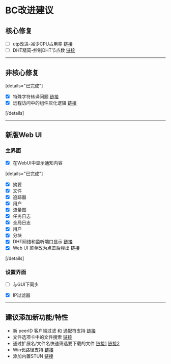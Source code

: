 # BC改进建议

## 核心修复

- [ ] utp改进-减少CPU占用率 [链接](https://www.cometbbs.com/t/212%E6%B5%8B%E8%AF%95%E7%89%88/95033/84?u=ie12)
- [ ] DHT精简-控制DHT节点数  [链接](https://www.cometbbs.com/t/212%E6%B5%8B%E8%AF%95%E7%89%88/95033/84?u=ie12)

---

## 非核心修复

[details="已完成"]

- [x] 特殊字符转译问题  [链接](https://www.cometbbs.com/t/200%E6%B5%8B%E8%AF%95%E7%89%88/85737/130?u=ie12)
- [x] 远程访问中的组件灰化逻辑 [链接](https://www.cometbbs.com/t/212%E6%B5%8B%E8%AF%95%E7%89%88/95033/113?u=ie12) 

[/details]

---

## 新版Web UI

### 主界面 

- [x] 在WebUI中显示通知内容 

[details="已完成"]

- [x] 摘要  
- [x] 文件  
- [x] 追踪器  
- [x] 用户  
- [x] 流量图  
- [x] 任务日志  
- [x] 全局日志  
- [x] 用户  
- [x] 分块
- [x] DHT网络和监听端口显示 [链接](https://www.cometbbs.com/t/212%E6%B5%8B%E8%AF%95%E7%89%88/95033/99?u=ie12)
- [x] Web UI 菜单改为点击后弹出 [链接](https://www.cometbbs.com/t/212%E6%B5%8B%E8%AF%95%E7%89%88/95033/114?u=ie12)

[/details]

### 设置界面

- [ ] 与GUI下同步  
- [x] IP过滤器  


---


## 建议添加新功能/特性

* 新 peerID 客户端过滤 和 通配符支持  [链接](https://www.cometbbs.com/t/212%E6%B5%8B%E8%AF%95%E7%89%88/95033/18?u=ie12)
* 文件选项卡中的文件搜索  [链接](https://www.cometbbs.com/t/212%E6%B5%8B%E8%AF%95%E7%89%88/95033/26?u=ie12)
* 通过扩展名/文件名快速筛选要下载的文件  [链接1](https://www.cometbbs.com/t/205%E6%B5%8B%E8%AF%95%E7%89%88/89373/78?u=ie12) [链接2](https://www.cometbbs.com/t/205%E6%B5%8B%E8%AF%95%E7%89%88/89373/82?u=ie12)
* Win长路径支持  [链接](https://www.cometbbs.com/t/200%E6%B5%8B%E8%AF%95%E7%89%88/85737/130?u=ie12)
* 添加内置STUN  [链接](https://www.cometbbs.com/t/212%E6%B5%8B%E8%AF%95%E7%89%88/95033/116?u=ie12)





